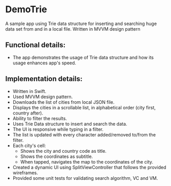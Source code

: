 # DemoTrie
A sample app using Trie data structure for inserting and searching huge data set from and in a local file. Written in MVVM design pattern

## Functional details:
* The app demonstrates the usage of Trie data structure and how its usage enhances app's speed. 

## Implementation details:
* Written in Swift.
* Used MVVM design pattern.
* Downloads the list of cities from local JSON file.
* Displays the cities in a scrollable list, in alphabetical order (city first, country after). 
* Ability to filter the results.
* Uses Trie Data structure to insert and search the data.
* The UI is responsive while typing in a filter.
* The list is updated with every character added/removed to/from the filter.
* Each city's cell:
    * Shows the city and country code as title.
    * Shows the coordinates as subtitle.
    * When tapped, navigates the map to the coordinates of the city.
* Created a dynamic UI using SplitViewController that follows the provided wireframes.
* Provided some unit tests for validating search algorithm, VC and VM.
